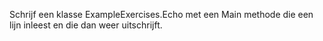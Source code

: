 Schrijf een klasse ExampleExercises.Echo met een Main methode die een lijn inleest en die dan weer uitschrijft.
